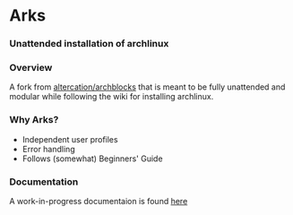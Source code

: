 # Arks 
### Unattended installation of archlinux

### Overview
A fork from [altercation/archblocks](https://github.com/altercation/archblocks) that is meant to be fully unattended
and modular while following the wiki for installing archlinux.

### Why Arks?

+   Independent user profiles
+   Error handling
+   Follows (somewhat) Beginners' Guide

### Documentation

A work-in-progress documentaion is found [here](http://pandrew.viewdocs.io/arks) 


